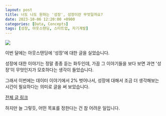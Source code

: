 ```yaml
---
layout: post
title: 너도 나도 원하는 '성장', 성장이란 무엇일까요?
date: 2023-10-06 12:20:00 +0900
categories: [Data, Concepts]
tags: [성장, 아웃스탠딩, 스타트업, 자기계발]
---
```



![](https://cdn.outstanding.kr/wp-content/uploads/2023/09/01-growth-600x337.jpg)

이번 달에는 아웃스탠딩에 '성장'에 대한 글을 실었습니다. 

성장에 대한 이야기는 정말 종종 듣는 화두인데, 가끔 그 이야기들을 보다 보면 과연 '성장'이 무엇인지가 모호하다는 생각이 들었습니다. 

그래서 이번에는 데이터 이야기에서 2% 벗어나서, 성장에 대해서 조금 더 생각해보는 시간이 필요하다는 의미로 글을 써 보았습니다.

[전체 글 링크](6https://outstanding.kr/whatisgrowth20230922)

하지만 늘 그렇듯, 어떤 목표를 정한다는 건 참 어려운 일입니다. 
